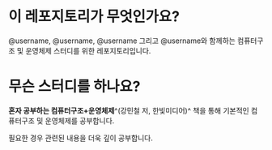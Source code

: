 # 이 레포지토리가 무엇인가요?
@username, @username, @username 그리고 @username와 함께하는 컴퓨터구조 및 운영체제 스터디를 위한 레포지토리입니다.

# 무슨 스터디를 하나요?
**혼자 공부하는 컴퓨터구조+운영체제**^(강민철 저, 한빛미디어)^ 책을 통해 기본적인 컴퓨터구조 및 운영체제를 공부합니다.

필요한 경우 관련된 내용을 더욱 깊이 공부합니다.

